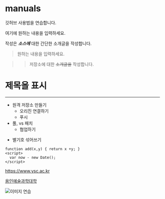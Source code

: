 # manuals
깃허브 사용법을 연습합니다.

여기에 원하는 내용을 입력하세요.

작성은 ***소스에*** 대한 간단한 소개글을 작성합니다.

>원하는 내용을 입력하세요.

>>저장소에 대한 ~~소개글을~~ 작성합니다.

# 제목을 표시

***

- 원격 저장소 만들기
  - 오리진 연결하기
  - 푸시
- 풀, vs 패치
  - 협업하기

* 별기호 섞어쓰기

```
function add(x,y) { return x +y; }
<script>
  var now - new Date();
</script>
```
<https://www.ysc.ac.kr>

[용인예술과학대학](http://www,ysc.ac.kr)

![이미지 연습](http://kyrieko.dothome.co.kr/images/first.jpg)
